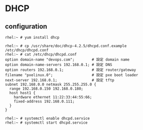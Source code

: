 # DHCP #


## configuration ##

	rhel:~ # yum install dhcp

	rhel:~ # cp /usr/share/doc/dhcp-4.2.5/dhcpd.conf.example /etc/dhcp/dhcpd.conf
	rhel:~ # cat /etc/dhcp/dhcpd.conf
	option domain-name "devops.com";        # 設定 domain name
	option domain-name-servers 192.168.0.1; # 設定 DNS 
	option routers 192.168.0.1;             # 設定 router/gateway
	filename "pxelinux.0";                  # 設定 pxe boot loader 
	next-server 192.168.0.1;                # 設定 tftp
	subnet 192.168.0.0 netmask 255.255.255.0 {
	  range 192.168.0.150 192.168.0.180;
	  host host1 {
	    hardware ethernet 11:22:33:44:55:66;
	    fixed-address 192.168.0.111;
	  }
	}

	rhel:~ # systemctl enable dhcpd.service
	rhel:~ # systemctl start dhcpd.service


